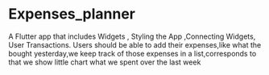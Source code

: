 # Expenses_planner


A Flutter app that includes Widgets , Styling the App ,Connecting Widgets, User Transactions. Users should be able to add their expenses,like what the bought yesterday,we keep track of those expenses in a list,corresponds to that we show little chart what we spent over the last week
